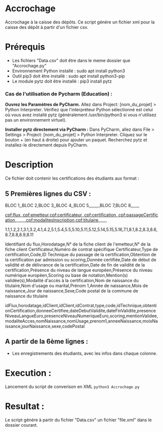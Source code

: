 # Accrochage
Accrochage à la caisse des dépôts. Ce script génére un fichier xml pour la caisse des dépôt à partir d'un fichier csv.

# Prérequis
* Les fichiers "Data.csv" doit être dans le meme dossier que "Accrochage.py"
* Environnement Python installé : sudo apt install python3
* Outil pip3 doit être installé : sudo apt install python3-pip
* Le module pytz doit être installé : pip3 install pytz

### Cas de l'utilisation de Pycharm (Education) :

**Ouvrez les Paramètres de PyCharm.**
Allez dans Project: [nom_du_projet] > Python Interpreter.
Vérifiez que l'interpréteur Python sélectionné est celui où vous avez installé pytz (généralement /usr/bin/python3 si vous n'utilisez pas un environnement virtuel).

**Installer pytz directement via PyCharm :**
Dans PyCharm, allez dans File > Settings > Project: [nom_du_projet] > Python Interpreter.
Cliquez sur le bouton + (en haut à droite) pour ajouter un paquet.
Recherchez pytz et installez-le directement depuis PyCharm.


# Description 
Ce fichier doit contenir les certifications des étudiants aux format : 

## 5 Premières lignes du CSV :

BLOC 1,,BLOC 2,BLOC 3,,BLOC 4,,BLOC 5,,,,,,,,,BLOC 7,BLOC 8,,,,,,,

<cpf:flux>,,<cpf:emetteur>,<cpf:certificateur>,,<cpf:certification>,,<cpf:passageCertification>,,,,,,,,,<cpf:modalitesInscription>,<cpf:titulaire>,,,,,,,

1.1,1.2,2.1,3.1,3.2,4.1,4.2,5.1,5.4,5.5,5.10,5.11,5.12,5.14,5.15,5.16,7.1,8.1,8.2,8.3,8.6,8.7,8.8,8.9,8.11

Identifiant du flux,Horodatage,N° de la fiche client de l'emetteur,N° de la fiche client Certificateur,Numéro de contrat spécifique Certificateur,Type de certification,Code,ID Technique du passage de la certification,Obtention de la certification par admission ou scoring,Donnée certifiée,Date de début de validité et de délivrance de la certification,Date de fin de validité de la certification,Présence du niveau de langue européen,Présence du niveau numérique européen,Scoring ou base de notation,Mention(s) validée(s),Modalité d'accès à la certification,Nom de naissance du titulaire,Nom d'usage ou marital,Prénom 1,Année de naissance,Mois de naissance,Jour de naissance,Sexe,Code postal de la commune de naissance du titulaire

idFlux,horodatage,idClient,idClient,idContrat,type,code,idTechnique,obtentionCertification,donneeCertifiee,dateDebutValidite,dateFinValidite,presenceNiveauLangueEuro,presenceNiveauNumeriqueEuro,scoring,mentionValidee,modaliteAcces,nomNaissance,nomUsage,prenom1,anneeNaissance,moisNaissance,jourNaissance,sexe,codePostal

## A partir de la 6ème lignes :

* Les enregistrements des étudiants, avec les infos dans chaque colonne.

# Execution :
Lancement du script de converison en XML
`python3 Accrochage.py`

# Resultat :
Le script génére à partir du fichier "Data.csv" un fichier "file.xml" dans le dossier courant.
